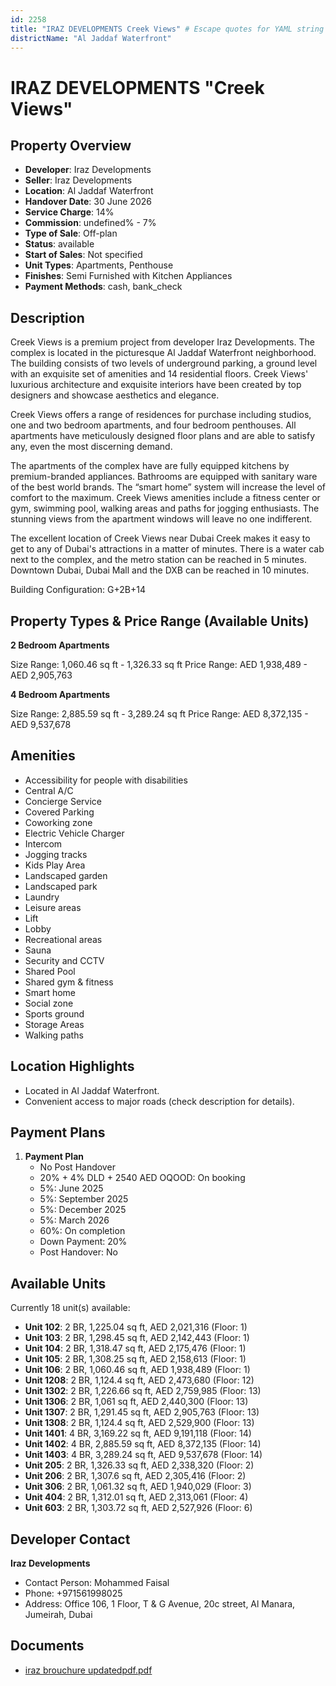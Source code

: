 ```yaml
---
id: 2258
title: "IRAZ DEVELOPMENTS Creek Views" # Escape quotes for YAML string
districtName: "Al Jaddaf Waterfront"
---
```


# IRAZ DEVELOPMENTS "Creek Views"

## Property Overview
- **Developer**: Iraz Developments
- **Seller**: Iraz Developments
- **Location**: Al Jaddaf Waterfront
- **Handover Date**: 30 June 2026
- **Service Charge**: 14%
- **Commission**: undefined% - 7%
- **Type of Sale**: Off-plan
- **Status**: available
- **Start of Sales**: Not specified
- **Unit Types**: Apartments, Penthouse
- **Finishes**: Semi Furnished with Kitchen Appliances
- **Payment Methods**: cash, bank_check

## Description
Creek Views is a premium project from developer Iraz Developments. The complex is located in the picturesque Al Jaddaf Waterfront neighborhood. The building consists of two levels of underground parking, a ground level with an exquisite set of amenities and 14 residential floors.  Creek Views' luxurious architecture and exquisite interiors have been created by top designers and showcase aesthetics and elegance.

Creek Views offers a range of residences for purchase including studios, one and two bedroom apartments, and four bedroom penthouses. All apartments have meticulously designed floor plans and are able to satisfy any, even the most discerning demand.

The apartments of the complex have are fully equipped kitchens by premium-branded appliances. Bathrooms are equipped with sanitary ware of the best world brands. The “smart home” system will increase the level of comfort to the maximum. Creek Views amenities include a fitness center or gym, swimming pool, walking areas and paths for jogging enthusiasts. The stunning views from the apartment windows will leave no one indifferent.

The excellent location of Creek Views near Dubai Creek makes it easy to get to any of Dubai's attractions in a matter of minutes. There is a water cab next to the complex, and the metro station can be reached in 5 minutes. Downtown Dubai, Dubai Mall and the DXB can be reached in 10 minutes.

Building Configuration: G+2B+14

## Property Types & Price Range (Available Units)
**2 Bedroom Apartments**

Size Range: 1,060.46 sq ft - 1,326.33 sq ft
Price Range: AED 1,938,489 - AED 2,905,763

**4 Bedroom Apartments**

Size Range: 2,885.59 sq ft - 3,289.24 sq ft
Price Range: AED 8,372,135 - AED 9,537,678

## Amenities
- Accessibility for people with disabilities
- Central A/C
- Concierge Service
- Covered Parking
- Coworking zone
- Electric Vehicle Charger
- Intercom
- Jogging tracks
- Kids Play Area
- Landscaped garden
- Landscaped park
- Laundry
- Leisure areas
- Lift
- Lobby
- Recreational areas
- Sauna
- Security and CCTV
- Shared Pool
- Shared gym & fitness
- Smart home
- Social zone
- Sports ground
- Storage Areas
- Walking paths

## Location Highlights
- Located in Al Jaddaf Waterfront.
- Convenient access to major roads (check description for details).

## Payment Plans
1. **Payment Plan**
   - No Post Handover
   - 20% + 4% DLD + 2540 AED OQOOD: On booking
   - 5%: June 2025
   - 5%: September 2025
   - 5%: December 2025
   - 5%: March 2026
   - 60%: On completion
   - Down Payment: 20%
   - Post Handover: No

## Available Units
Currently 18 unit(s) available:
- **Unit 102**: 2 BR, 1,225.04 sq ft, AED 2,021,316 (Floor: 1)
- **Unit 103**: 2 BR, 1,298.45 sq ft, AED 2,142,443 (Floor: 1)
- **Unit 104**: 2 BR, 1,318.47 sq ft, AED 2,175,476 (Floor: 1)
- **Unit 105**: 2 BR, 1,308.25 sq ft, AED 2,158,613 (Floor: 1)
- **Unit 106**: 2 BR, 1,060.46 sq ft, AED 1,938,489 (Floor: 1)
- **Unit 1208**: 2 BR, 1,124.4 sq ft, AED 2,473,680 (Floor: 12)
- **Unit 1302**: 2 BR, 1,226.66 sq ft, AED 2,759,985 (Floor: 13)
- **Unit 1306**: 2 BR, 1,061 sq ft, AED 2,440,300 (Floor: 13)
- **Unit 1307**: 2 BR, 1,291.45 sq ft, AED 2,905,763 (Floor: 13)
- **Unit 1308**: 2 BR, 1,124.4 sq ft, AED 2,529,900 (Floor: 13)
- **Unit 1401**: 4 BR, 3,169.22 sq ft, AED 9,191,118 (Floor: 14)
- **Unit 1402**: 4 BR, 2,885.59 sq ft, AED 8,372,135 (Floor: 14)
- **Unit 1403**: 4 BR, 3,289.24 sq ft, AED 9,537,678 (Floor: 14)
- **Unit 205**: 2 BR, 1,326.33 sq ft, AED 2,338,320 (Floor: 2)
- **Unit 206**: 2 BR, 1,307.6 sq ft, AED 2,305,416 (Floor: 2)
- **Unit 306**: 2 BR, 1,061.32 sq ft, AED 1,940,029 (Floor: 3)
- **Unit 404**: 2 BR, 1,312.01 sq ft, AED 2,313,061 (Floor: 4)
- **Unit 603**: 2 BR, 1,303.72 sq ft, AED 2,527,926 (Floor: 6)

## Developer Contact
**Iraz Developments**
- Contact Person: Mohammed Faisal
- Phone: +971561998025
- Address: Office 106, 1 Floor, ​T & G Avenue​, 20c street, ​Al Manara, Jumeirah, Dubai

## Documents
- [iraz brouchure updatedpdf.pdf](https://cdn.geniemap.net/2024/08/01/q08JNUCSFjKW72CpVqLA14Gza3fU3mB40TapK4H9.pdf)
